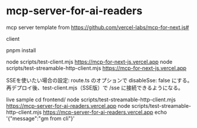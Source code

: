 # mcp-server-for-ai-readers

mcp server template from https://github.com/vercel-labs/mcp-for-next.js#





client

pnpm install

node scripts/test-client.mjs https://mcp-for-next-js.vercel.app
node scripts/test-streamable-http-client.mjs https://mcp-for-next-js.vercel.app

SSEを使いたい場合の設定:
route.ts のオプションで disableSse: false にする。
再デプロイ後、test-client.mjs（SSE版）で /sse に接続できるようになる。


live sample
cd frontend/
node scripts/test-streamable-http-client.mjs https://mcp-server-for-ai-readers.vercel.app
node scripts/test-streamable-http-client.mjs https://mcp-server-for-ai-readers.vercel.app echo '{"message":"gm from cli"}'
